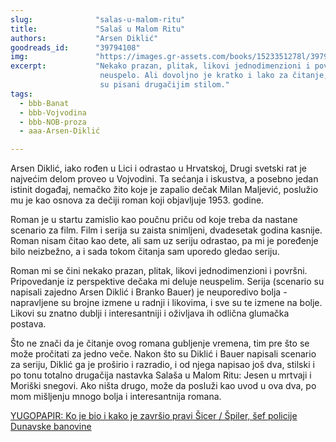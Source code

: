 ```yaml
---
slug:              "salas-u-malom-ritu"
title:             "Salaš u Malom Ritu"
authors:           "Arsen Diklić"
goodreads_id:      "39794108"
img:               "https://images.gr-assets.com/books/1523351278l/39794133.jpg"
excerpt:           "Nekako prazan, plitak, likovi jednodimenzioni i površni a pripovedanje iz perspektive dečaka mi deluje 
                    neuspelo. Ali dovoljno je kratko i lako za čitanje, jer vredi nastaviti sa drugim i trećim delom koji
                    su pisani drugačijim stilom."
tags:
  - bbb-Banat
  - bbb-Vojvodina
  - bbb-NOB-proza
  - aaa-Arsen-Diklić

---
```


Arsen Diklić, iako rođen u Lici i odrastao u Hrvatskoj, Drugi svetski rat je najvećim delom proveo u Vojvodini. Ta 
sećanja i iskustva, a posebno jedan istinit događaj, nemačko žito koje je zapalio dečak Milan Maljević, poslužio mu je 
kao osnova za dečiji roman koji objavljuje 1953. godine.

Roman je u startu zamislio kao poučnu priču od koje treba da nastane scenario za film. Film i serija su zaista snimljeni, 
dvadesetak godina kasnije. Roman nisam čitao kao dete, ali sam uz seriju odrastao, pa mi je poređenje bilo neizbežno, a 
i sada tokom čitanja sam uporedo gledao seriju.

Roman mi se čini nekako prazan, plitak, likovi jednodimenzioni i površni. Pripovedanje iz perspektive dečaka mi deluje 
neuspelim. Serija (scenario su napisali zajedno Arsen Diklić i Branko Bauer) je neuporedivo bolja - napravljene su 
brojne izmene u radnji i likovima, i sve su te izmene na bolje. Likovi su znatno dublji i interesantniji i oživljava ih 
odlična glumačka postava.

Što ne znači da je čitanje ovog romana gubljenje vremena, tim pre što se može pročitati za jedno veče. Nakon što su 
Diklić i Bauer napisali scenario za seriju, Diklić ga je proširio i razradio, i od njega napisao još dva, stilski i po 
tonu totalno drugačija nastavka Salaša u Malom Ritu: Jesen u mrtvaji i Moriški snegovi. Ako ništa drugo, može da posluži 
kao uvod u ova dva, po mom mišljenju mnogo bolja i interesantnija romana. 

<a href="http://www.yugopapir.com/2016/03/salas-u-malom-ritu-ko-je-bio-i-kako-je.html" target="_blank">
YUGOPAPIR: Ko je bio i kako je završio pravi Šicer / Špiler, šef policije Dunavske banovine
</a>
